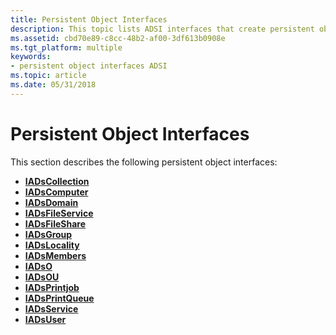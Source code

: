 ```yaml
---
title: Persistent Object Interfaces
description: This topic lists ADSI interfaces that create persistent objects in the directory.
ms.assetid: cbd70e89-c8cc-48b2-af00-3df613b0908e
ms.tgt_platform: multiple
keywords:
- persistent object interfaces ADSI
ms.topic: article
ms.date: 05/31/2018
---
```


# Persistent Object Interfaces

This section describes the following persistent object interfaces:

-   [**IADsCollection**](/windows/desktop/api/Iads/nn-iads-iadscollection)
-   [**IADsComputer**](/windows/desktop/api/Iads/nn-iads-iadscomputer)
-   [**IADsDomain**](/windows/desktop/api/Iads/nn-iads-iadsdomain)
-   [**IADsFileService**](/windows/desktop/api/Iads/nn-iads-iadsfileservice)
-   [**IADsFileShare**](/windows/desktop/api/Iads/nn-iads-iadsfileshare)
-   [**IADsGroup**](/windows/desktop/api/Iads/nn-iads-iadsgroup)
-   [**IADsLocality**](/windows/desktop/api/Iads/nn-iads-iadslocality)
-   [**IADsMembers**](/windows/desktop/api/Iads/nn-iads-iadsmembers)
-   [**IADsO**](/windows/desktop/api/Iads/nn-iads-iadso)
-   [**IADsOU**](/windows/desktop/api/Iads/nn-iads-iadsou)
-   [**IADsPrintjob**](/windows/desktop/api/Iads/nn-iads-iadsprintjob)
-   [**IADsPrintQueue**](/windows/desktop/api/Iads/nn-iads-iadsprintqueue)
-   [**IADsService**](/windows/desktop/api/Iads/nn-iads-iadsservice)
-   [**IADsUser**](/windows/desktop/api/Iads/nn-iads-iadsuser)

 

 





